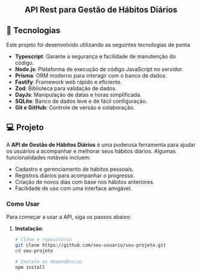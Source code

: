 <h2 align="center">API Rest para Gestão de Hábitos Diários</h2>

## 🚀 Tecnologias

Este projeto foi desenvolvido utilizando as seguintes tecnologias de ponta

- **Typescript**: Garante a segurança e facilidade de manutenção do código.
- **Node.js**: Plataforma de execução de código JavaScript no servidor.
- **Prisma**: ORM moderno para interagir com o banco de dados.
- **Fastify**: Framework web rápido e eficiente.
- **Zod**: Biblioteca para validação de dados.
- **DayJs**: Manipulação de datas e horas simplificada.
- **SQLite**: Banco de dados leve e de fácil configuração.
- **Git e GitHub**: Controle de versão e colaboração.

## 💻 Projeto

A **API de Gestão de Hábitos Diários** é uma poderosa ferramenta para ajudar os usuários a acompanhar e melhorar seus hábitos diários. Algumas funcionalidades notáveis incluem:

- Cadastro e gerenciamento de hábitos pessoais.
- Registros diários para acompanhar o progresso.
- Criação de novos dias com base nos hábitos anteriores.
- Facilidade de uso com uma interface amigável.

### Como Usar

Para começar a usar a API, siga os passos abaixo:

1. **Instalação**:

   ```bash
   # Clone o repositório
   git clone https://github.com/seu-usuario/seu-projeto.git
   cd seu-projeto

   # Instale as dependências
   npm install
